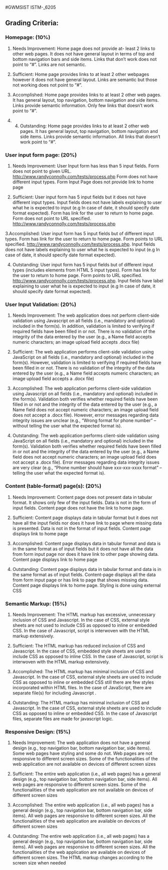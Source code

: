 #GWMSIST ISTM-_6205

## Grading Criteria:

### Homepage: (10%)

1. Needs Improvement:  Home page does not provide at- least 2 links to other web pages. It does not have general layout in terms of top and bottom navigation bars and side items. Links that don’t work does not point to “#”. Links are not semantic.  

2. Sufficient: Home page provides links to at least 2 other webpages however it does not have general layout.  Links are semantic but those not working does not point to “#”.

3. Accomplished: Home page provides links to at least 2 other web pages. It has general layout, top navigation, bottom navigation and side items. Links provide semantic information. Only few links that doesn’t work point to “#”.

4. 4. Outstanding: Home page provides links to at least 2 other web pages. It has general layout, top navigation, bottom navigation and side items. Links provide semantic information. All links that doesn’t work point to “#”.

### User input form page: (20%)

1. Needs Improvement:  User Input form has less than 5 input fields. Form does not point to given URL.
http://www.randyconnolly.com/tests/process.php
Form does not have different input types. Form Input Page does not provide link to home page

2. Sufficient: User input form has 5 input fields but it does not have different input types. Input fields does not have labels explaining to user what he is expected to input (e.g In case of date, it should specify date format expected).  Form has link for the user to return to home page.  Form does not point to URL specified. http://www.randyconnolly.com/tests/process.php

3.Accomplished: User input form has 5 input fields but of different input types. Form has link for the user to return to home page.  Form points to URL specified.
http://www.randyconnolly.com/tests/process.php.  Input fields does not have labels explaining to user what he is expected to input (e.g In case of date, it should specify date format expected). 

4. Outstanding: User input form has 5 input fields but of different input types (includes elements from HTML 5 input types). Form has link for the user to return to home page. Form points to URL specified.
http://www.randyconnolly.com/tests/process.php.  Input fields have label explaining to user what he is expected to input (e.g In case of date, it should specify date format expected). 


### User Input Validation: (20%)

1. Needs Improvement: The web application does not perform client-side validation using Javascript on all fields (i.e., mandatory and optional) included in the form(s). In addition, validation is limited to verifying if required fields have been filled in or not. There is no validation of the integrity of the data entered by the user (e.g., a Name field accepts numeric characters; an image upload field accepts .docx file)

3. Sufficient: The web application performs client-side validation using JavaScript on all fields (i.e., mandatory and optional) included in the form(s). However, validation is limited to verifying if required fields have been filled in or not. There is no validation of the integrity of the data entered by the user (e.g., a Name field accepts numeric characters; an image upload field accepts a .docx file)

3. Accomplished: The web application performs client-side validation using Javascript on all fields (i.e., mandatory and optional) included in the form(s). Validation both verifies whether required fields have been filled in or not and the integrity of the data entered by the user (e.g., a Name field does not accept numeric characters; an image upload field does not accept a .docx file). However, error messages regarding data integrity issues are unclear (e.g., “Wrong format for phone number” – without telling the user what the expected format is).

4. Outstanding:  The web application performs client-side validation using JavaScript on all fields (i.e., mandatory and optional) included in the form(s). Validation both verifies whether required fields have been filled in or not and the integrity of the data entered by the user (e.g., a Name field does not accept numeric characters; an image upload field does not accept a .docx file). Error messages regarding data integrity issues are very clear (e.g., “Phone number should have xxx-xxx-xxxx format” –telling the user what the expected format is).

### Content (table-format) page(s): (20%)

1. Needs Improvement: Content page does not present data in tabular format. It shows only few of the input fields. Data is not in the form of input fields. Content page does not have the link to home page.

3. Sufficient: Content page displays data in tabular format but it does not have all the input fields nor does it have link to page where missing data is presented.  Data is not in the format of input fields. Content page displays link to home page

3. Accomplished: Content page displays data in tabular format and data is in the same format as of input fields but it does not have all the data from form input page nor does it have link to other page showing data. Content page displays link to home page

4. Outstanding: Content page displays data in tabular format and data is in the same format as of input fields. Content-page displays all the data from form input page or has link to page that shows missing data. Content page displays link to home page. Styling is done using external CSS


### Semantic Markup: (15%)

1. Needs Improvement: The HTML markup has excessive, unnecessary inclusion of CSS and Javascript. In the case of CSS, external style sheets are not used to include CSS as opposed to inline or embedded CSS. In the case of Javascript, script is interwoven with the HTML markup extensively. 

3. Sufficient:  The HTML markup has reduced inclusion of CSS and Javascript. In the case of CSS, embedded style sheets are used to include CSS as opposed to inline CSS. In the case of Javascript, script is interwoven with the HTML markup extensively. 

3. Accomplished: The HTML markup has minimal inclusion of CSS and Javascript. In the case of CSS, external style sheets are used to include CSS as opposed to inline or embedded CSS still there are few styles incorporated within HTML files. In the case of JavaScript, there are separate file(s) for including Javascript .

4. Outstanding: The HTML markup has minimal inclusion of CSS and Javascript. In the case of CSS, external style sheets are used to include CSS as opposed to inline or embedded CSS.  In the case of Javascript files, separate files are made for javascript logic.

### Responsive Design: (15%)

1. Needs Improvement: The web application does not have a general design (e.g., top navigation bar, bottom navigation bar, side items). Some web pages have styling and some do not. Web pages are not responsive to different screen sizes. Some of the functionalities of the web application are not available on devices of different screen sizes

3. Sufficient: The entire web application (i.e., all web pages) has a general design (e.g., top navigation bar, bottom navigation bar, side items). All web pages are responsive to different screen sizes. Some of the functionalities of the web application are not available on devices of different screen sizes

3. Accomplished: The entire web application (i.e., all web pages) has a general design (e.g., top navigation bar, bottom navigation bar, side items). All web pages are responsive to different screen sizes. All the functionalities of the web application are available on devices of different screen sizes

4. Outstanding: The entire web application (i.e., all web pages) has a general design (e.g., top navigation bar, bottom navigation bar, side items). All web pages are responsive to different screen sizes. All the functionalities of the web application are available on devices of different screen sizes. The HTML markup changes according to the screen size when needed

